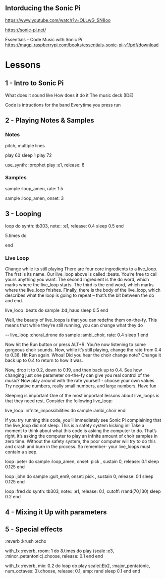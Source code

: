## Intorducing the Sonic Pi
https://www.youtube.com/watch?v=OLLwG_SN8oo

https://sonic-pi.net/

Essentials - Code Music with Sonic Pi 
https://magpi.raspberrypi.com/books/essentials-sonic-pi-v1/pdf/download


# Lessons

## 1 - Intro to Sonic Pi

What does it sound like
How does it do it
The music deck (IDE)

Code is intructions for the band
Everytime you press run
## 2 - Playing Notes & Samples

### Notes
pitch, multiple lines

play 60
sleep 1
play 72

use_synth: :prophet
play :e1, release: 8

### Samples

sample :loop_amen, rate: 1.5

sample :loop_amen, onset: 3



## 3 - Looping

loop do
    synth: tb303, note:: :e1, release: 0.4
    sleep 0.5
end

5.times do

end

### Live Loop
Change while its still playing
There are four core ingredients to a live_loop. The frst is its 
name. Our live_loop above is called :beats. You’re free to call 
yours anything you want. The second ingredient is the do word, which marks where the live_loop starts. The third is the end word, which marks where 
the live_loop fnishes. Finally, there is the body of the live_loop, 
which describes what the loop is going to repeat – that’s the bit 
between the do and end.

live_loop :beats do
 sample :bd_haus
 sleep 0.5
end

Well, the beauty of live_loops is that you can 
redefne them on-the-fy. This means that while they’re still running, 
you can change what they do

--
live_loop :choral_drone do
 sample :ambi_choir, rate: 0.4
 sleep 1
end

Now hit the Run button or press ALT+R. You’re now listening to 
some gorgeous choir sounds. Now, while it’s still playing, change 
the rate from 0.4 to 0.38. Hit Run again. Whoa! Did you hear the 
choir change note? Change it back up to 0.4 to return to how it was. 

Now, drop it to 0.2, down to 0.19, and then back up to 0.4. See how 
changing just one parameter on-the-fy can give you real control 
of the music? Now play around with the rate yourself - choose your 
own values. Try negative numbers, really small numbers, and large 
numbers. Have fun


Sleeping is important
One of the most important lessons about live_loops is that they need 
rest. Consider the following live_loop:

live_loop :infnite_impossibilities do
 sample :ambi_choir
end

If you try running this code, you’ll immediately see Sonic Pi 
complaining that the live_loop did not sleep. This is a safety 
system kicking in! Take a moment to think about what this code is 
asking the computer to do. That’s right, it’s asking the computer to 
play an infnite amount of choir samples in zero time. Without the 
safety system, the poor computer will try to do this and crash and burn 
in the process. So remember- your live_loops must contain a sleep.


loop :peter do
    sample :loop_amen, onset: pick , sustain 0, release: 0.1
    sleep 0.125
end

loop :john do
    sample :guit_em9, onset: pick , sustain 0, release: 0.1
    sleep 0.125
end

loop :fred do
    synth: tb303, note:: :e1, release: 0.1, cutoff: rrand(70,130)
    sleep 0.2
end

## 4 - Mixing it Up with parameters



## 5 - Special effects

:reverb
:krush
:echo

with_fx :reverb, room: 1 do
    8.times do
        play (scale :e3, :minor_petantonic).choose, release: 0.1
    end
end

with_fx :reverb, mix: 0.2 do
  loop do
    play scale(:Eb2, :major_pentatonic, num_octaves: 3).choose, release: 0.1, amp: rand
    sleep 0.1
  end
end